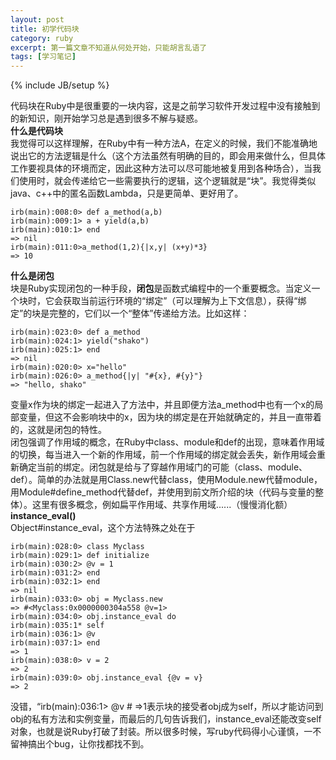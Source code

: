 ```yaml
---
layout: post
title: 初学代码块
category: ruby
excerpt: 第一篇文章不知道从何处开始，只能胡言乱语了
tags: [学习笔记]
---
```

{% include JB/setup %}

代码块在Ruby中是很重要的一块内容，这是之前学习软件开发过程中没有接触到的新知识，刚开始学习总是遇到很多不解与疑惑。  
**什么是代码块**  
我觉得可以这样理解，在Ruby中有一种方法A，在定义的时候，我们不能准确地说出它的方法逻辑是什么（这个方法虽然有明确的目的，即会用来做什么，但具体工作要视具体的环境而定，因此这种方法可以尽可能地被复用到各种场合），当我们使用时，就会传递给它一些需要执行的逻辑，这个逻辑就是“块”。我觉得类似java、c++中的匿名函数Lambda，只是更简单、更好用了。
	
	irb(main):008:0> def a_method(a,b)
	irb(main):009:1> a + yield(a,b)
	irb(main):010:1> end
	=> nil
	irb(main):011:0>a_method(1,2){|x,y| (x+y)*3}
	=> 10
**什么是闭包**  
块是Ruby实现闭包的一种手段，**闭包**是函数式编程中的一个重要概念。当定义一个块时，它会获取当前运行环境的“绑定”（可以理解为上下文信息），获得“绑定”的块是完整的，它们以一个“整体”传递给方法。比如这样：

	irb(main):023:0> def a_method
	irb(main):024:1> yield("shako")
	irb(main):025:1> end
	=> nil
	irb(main):020:0> x="hello"
	irb(main):026:0> a_method{|y| "#{x}, #{y}"}
	=> "hello, shako"
变量x作为块的绑定一起进入了方法中，并且即便方法a\_method中也有一个x的局部变量，但这不会影响块中的x，因为块的绑定是在开始就确定的，并且一直带着的，这就是闭包的特性。  
闭包强调了作用域的概念，在Ruby中class、module和def的出现，意味着作用域的切换，每当进入一个新的作用域，前一个作用域的绑定就会丢失，新作用域会重新确定当前的绑定。闭包就是给与了穿越作用域门的可能（class、module、def）。简单的办法就是用Class.new代替class，使用Module.new代替module，用Module#define\_method代替def，并使用到前文所介绍的块（代码与变量的整体）。这里有很多概念，例如扁平作用域、共享作用域......（慢慢消化额）  
**instance\_eval()**  
Object#instance_eval，这个方法特殊之处在于

	irb(main):028:0> class Myclass
	irb(main):029:1> def initialize
	irb(main):030:2> @v = 1
	irb(main):031:2> end
	irb(main):032:1> end
	=> nil
	irb(main):033:0> obj = Myclass.new
	=> #<Myclass:0x0000000304a558 @v=1>
	irb(main):034:0> obj.instance_eval do
	irb(main):035:1* self
	irb(main):036:1> @v
	irb(main):037:1> end
	=> 1
	irb(main):038:0> v = 2
	=> 2
	irb(main):039:0> obj.instance_eval {@v = v}
	=> 2
没错，“irb(main):036:1> @v # =>1表示块的接受者obj成为self，所以才能访问到obj的私有方法和实例变量，而最后的几句告诉我们，instance\_eval还能改变self对象，也就是说Ruby打破了封装。所以很多时候，写ruby代码得小心谨慎，一不留神搞出个bug，让你找都找不到。  
